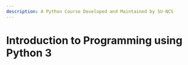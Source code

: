 ```yaml
---
description: A Python Course Developed and Maintained by SU-NCS
---
```


# Introduction to Programming using Python 3





